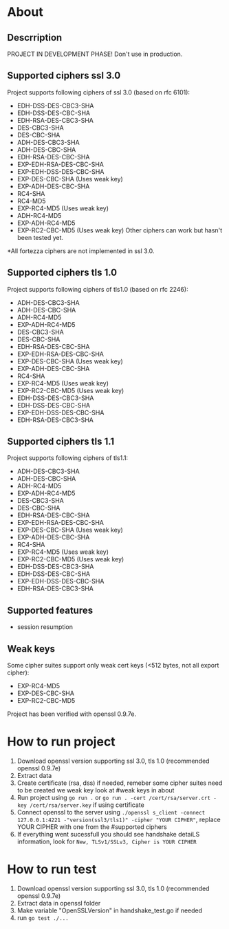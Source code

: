 # About
## Descrription
PROJECT IN DEVELOPMENT PHASE! Don't use in production.

## Supported ciphers ssl 3.0
Project supports following ciphers of ssl 3.0 (based on rfc 6101):
* EDH-DSS-DES-CBC3-SHA
* EDH-DSS-DES-CBC-SHA
* EDH-RSA-DES-CBC3-SHA
* DES-CBC3-SHA
* DES-CBC-SHA
* ADH-DES-CBC3-SHA
* ADH-DES-CBC-SHA
* EDH-RSA-DES-CBC-SHA
* EXP-EDH-RSA-DES-CBC-SHA
* EXP-EDH-DSS-DES-CBC-SHA
* EXP-DES-CBC-SHA (Uses weak key)
* EXP-ADH-DES-CBC-SHA
* RC4-SHA
* RC4-MD5 
* EXP-RC4-MD5 (Uses weak key)
* ADH-RC4-MD5
* EXP-ADH-RC4-MD5
* EXP-RC2-CBC-MD5 (Uses weak key)
Other ciphers can work but hasn't been tested yet.

*All fortezza ciphers are not implemented in ssl 3.0.
## Supported ciphers tls 1.0
Project supports following ciphers of tls1.0 (based on rfc 2246):
* ADH-DES-CBC3-SHA
* ADH-DES-CBC-SHA
* ADH-RC4-MD5
* EXP-ADH-RC4-MD5
* DES-CBC3-SHA
* DES-CBC-SHA
* EDH-RSA-DES-CBC-SHA
* EXP-EDH-RSA-DES-CBC-SHA
* EXP-DES-CBC-SHA (Uses weak key)
* EXP-ADH-DES-CBC-SHA
* RC4-SHA
* EXP-RC4-MD5  (Uses weak key)
* EXP-RC2-CBC-MD5 (Uses weak key)
* EDH-DSS-DES-CBC3-SHA
* EDH-DSS-DES-CBC-SHA
* EXP-EDH-DSS-DES-CBC-SHA
* EDH-RSA-DES-CBC3-SHA

## Supported ciphers tls 1.1
Project supports following ciphers of tls1.1:
* ADH-DES-CBC3-SHA
* ADH-DES-CBC-SHA
* ADH-RC4-MD5
* EXP-ADH-RC4-MD5
* DES-CBC3-SHA
* DES-CBC-SHA
* EDH-RSA-DES-CBC-SHA
* EXP-EDH-RSA-DES-CBC-SHA
* EXP-DES-CBC-SHA (Uses weak key)
* EXP-ADH-DES-CBC-SHA
* RC4-SHA
* EXP-RC4-MD5  (Uses weak key)
* EXP-RC2-CBC-MD5 (Uses weak key)
* EDH-DSS-DES-CBC3-SHA
* EDH-DSS-DES-CBC-SHA
* EXP-EDH-DSS-DES-CBC-SHA
* EDH-RSA-DES-CBC3-SHA

## Supported features
* session resumption

## Weak keys
Some cipher suites support only weak cert keys (<512 bytes, not all export cipher):
* EXP-RC4-MD5 
* EXP-DES-CBC-SHA 
* EXP-RC2-CBC-MD5

Project has been verified with openssl 0.9.7e.

# How to run project
1. Download openssl version supporting ssl 3.0, tls 1.0 (recommended openssl 0.9.7e)
2. Extract data
3. Create certificate (rsa, dss) if needed, remeber some cipher suites need to be created we weak key look at #weak keys in about
4. Run project using `go run .` or  `go run . -cert /cert/rsa/server.crt -key /cert/rsa/server.key` if using certificate
5. Connect openssl to the server using `./openssl s_client -connect 127.0.0.1:4221 -"version(ssl3/tls1)" -cipher "YOUR CIPHER"`, replace YOUR CIPHER with one from the #supported ciphers
6. If everything went sucessfull you should see handshake detaiLS information, look for `New, TLSv1/SSLv3, Cipher is YOUR CIPHER`


# How to run test
1. Download openssl version supporting ssl 3.0, tls 1.0 (recommended openssl 0.9.7e)
2. Extract data in openssl folder
3. Make variable "OpenSSLVersion" in handshake_test.go if needed
4. run `go test ./...`


